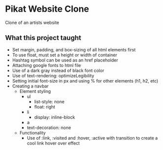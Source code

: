 # Pikat Website Clone

Clone of an artists website


## What this project taught

- Set margin, padding, and box-sizing of all html elements first
- To use float, must set a height or width of container
- Hashtag symbol can be used as an href placeholder
- Attaching google fonts to html file
- Use of a dark gray instead of black font color
- Use of text-rendering: optimizeLegibility
- Setting initial font-size in px and using % for other elements (h1, h2, etc)
- Creating a navbar
  - Element styling
    - ul
      - list-style: none
      - float: right
    - li
      - display: inline-block
     - a
      - text-decoration: none
   - Functionality
      - Use of :link, :visited and :hover, :active with transition to create a cool link hover over effect
